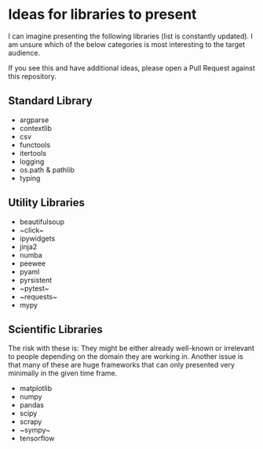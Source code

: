 # Ideas for libraries to present

I can imagine presenting the following libraries (list is constantly updated).
I am unsure which of the below categories is most interesting to the target
audience.

If you see this and have additional ideas, please open a Pull Request against
this repository.

## Standard Library

* argparse
* contextlib
* csv
* functools
* itertools
* logging
* os.path & pathlib
* typing

## Utility Libraries

* beautifulsoup
* ~click~
* ipywidgets
* jinja2
* numba
* peewee
* pyaml
* pyrsistent
* ~pytest~
* ~requests~
* mypy

## Scientific Libraries

The risk with these is: They might be either already well-known or irrelevant to people depending on the domain they are working in. Another issue is that many of these are huge frameworks that can only presented very minimally in the given time frame.

* matplotlib
* numpy
* pandas
* scipy
* scrapy
* ~sympy~
* tensorflow
